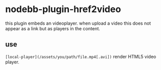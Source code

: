 # nodebb-plugin-href2video

this plugin embeds an videoplayer. when upload a video this does not appear as a link but as players in the content.

## use

`[local-player](/assets/you/path/file.mp4[.avi])` render HTML5 video player.
